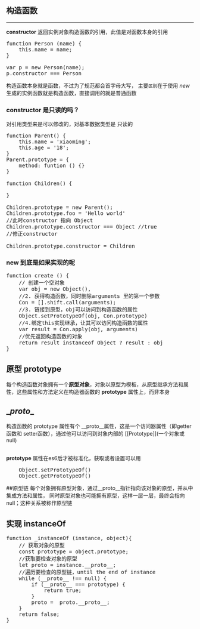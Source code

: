 ## 构造函数
---
**constructor** 返回实例对象构造函数的引用，此值是对函数本身的引用
<pre>
function Person (name) {
    this.name = name;
}

var p = new Person(name);
p.constructor === Person
</pre>
构造函数本身就是函数，不过为了规范都会首字母大写， 主要`区别`在于使用 *new* 生成的实例函数就是构造函数，直接调用的就是普通函数 

### constructor 是只读的吗？
对引用类型来是可以修改的，对基本数据类型是 只读的
<pre>
function Parent() {
    this.name = 'xiaoming';
    this.age = '18';
}
Parent.prototype = {
    method: funtion () {}
}

function Children() {

}

Children.prototype = new Parent();
Children.prototype.foo = 'Hello world'
//此时constructor 指向 Object
Children.prototype.constructor === Object //true
//修正constructor

Children.prototype.constructor = Children
</pre>

### new 到底是如果实现的呢
<pre>
function create () {
    // 创建一个空对象
    var obj = new Object(),
    //2. 获得构造函数，同时删除arguments 里的第一个参数
    Con = [].shift.call(arguments);
    //3. 链接到原型，obj可以访问到构造函数的属性
    Object.setPrototypeOf(obj, Con.prototype)
    //4.绑定this实现继承，让其可以访问构造函数的属性
    var result = Con.apply(obj, arguments)
    //优先返回构造函数的对象
    return result instanceof Object ? result : obj
}
</pre>
## 原型 prototype
每个构造函数对象拥有一个**原型对象**，对象以原型为模板，从原型继承方法和属性，这些属性和方法定义在构造器函数的 **prototype** 属性上，而非本身

## \__proto__
构造函数的 prototype 属性有个 \__proto__属性，这是一个访问器属性（即getter 函数和 setter函数），通过他可以访问到对象内部的 [[Prototype]]\(一个对象或null)
##
__prototype__ 属性在es6后才被标准化，获取或者设置可以用
<pre>
    Object.setPrototypeOf()
    Object.getPrototypeOf()
</pre>

##原型链
每个对象拥有原型对象，通过__proto__指针指向该对象的原型，并从中集成方法和属性， 同时原型对象也可能拥有原型，这样一层一层，最终会指向null；这种关系被称作原型链

## 实现 instanceOf
<pre>
function _instanceOf (instance, object){
    // 获取对象的原型
    const prototype = object.prototype;
    //获取要检查对象的原型
    let proto = instance.__proto__;
    //遍历要检查的原型链，until the end of instance
    while (__proto__ !== null) {
        if (__proto__ === prototype) {
            return true;
        }
        proto =  proto.__proto__;
    }
    return false;
}
</pre>



